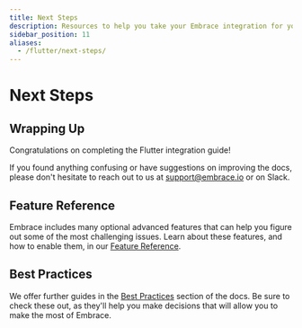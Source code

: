 ```yaml
---
title: Next Steps
description: Resources to help you take your Embrace integration for your Flutter application to the next level
sidebar_position: 11
aliases:
  - /flutter/next-steps/
---
```


# Next Steps

## Wrapping Up

Congratulations on completing the Flutter integration guide! 

If you found anything confusing or have suggestions on improving the docs,
please don't hesitate to reach out to us at <support@embrace.io> or on Slack.

## Feature Reference

Embrace includes many optional advanced features that can help you figure out some of 
the most challenging issues. Learn about these features, and how to enable them, in
our [Feature Reference](/flutter/features/).

## Best Practices

We offer further guides in the [Best Practices](/best-practices/) section of the docs.
Be sure to check these out, as they'll help you make decisions that will allow you to make the most of Embrace.
